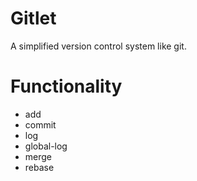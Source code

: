 # Gitlet
A simplified version control system like git.

# Functionality
* add
* commit
* log
* global-log
* merge
* rebase

